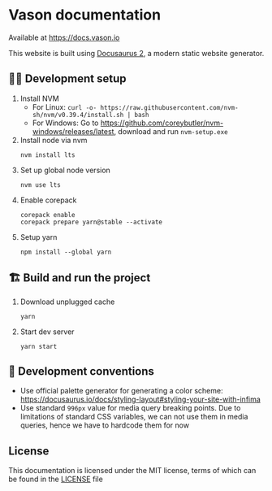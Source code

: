 # Vason documentation

Available at https://docs.vason.io

This website is built using [Docusaurus 2](https://docusaurus.io/), a modern static website
generator.

## 👨‍💻 Development setup

1. Install NVM
   - For Linux: `curl -o- https://raw.githubusercontent.com/nvm-sh/nvm/v0.39.4/install.sh | bash`
   - For Windows: Go to https://github.com/coreybutler/nvm-windows/releases/latest, download and
     run `nvm-setup.exe`
2. Install node via nvm
   ```shell
   nvm install lts
   ```
3. Set up global node version
   ```shell
   nvm use lts
   ```
4. Enable corepack
   ```shell
   corepack enable
   corepack prepare yarn@stable --activate
   ```
5. Setup yarn
   ```shell
   npm install --global yarn
   ```

## 🏗️ Build and run the project

1. Download unplugged cache
   ```shell
   yarn
   ```
2. Start dev server
   ```shell
   yarn start
   ```

## 📄 Development conventions

- Use official palette generator for generating a color
  scheme: https://docusaurus.io/docs/styling-layout#styling-your-site-with-infima
- Use standard `996px` value for media query breaking points. Due to limitations of standard CSS variables, we can not
  use them in media queries, hence we have to hardcode them for now

## License

This documentation is licensed under the MIT license, terms of which can be found in
the [LICENSE](LICENSE) file
